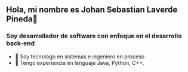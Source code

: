 ## Hola, mi nombre es Johan Sebastian Laverde Pineda👋

### Soy desarrollador de software con enfoque en el desarrollo back-end

- 🔭 Soy tecnologo en sistemas e ingeniero en proceso
- 🌱 Tengo experiencia en lenguaje Java, Python, C++.
<!--
**johanpineda10/johanpineda10** is a ✨ _special_ ✨ repository because its `README.md` (this file) appears on your GitHub profile.

Here are some ideas to get you started:

- 🔭 I’m currently working on ...
- 🌱 I’m currently learning ...
- 👯 I’m looking to collaborate on ...
- 🤔 I’m looking for help with ...
- 💬 Ask me about ...
- 📫 How to reach me: ...
- 😄 Pronouns: ...
- ⚡ Fun fact: ...
-->
